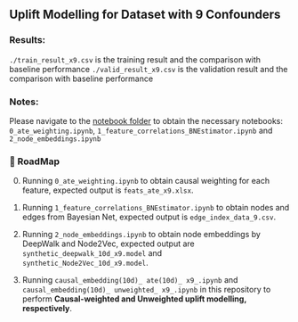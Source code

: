 ## Uplift Modelling for Dataset with 9 Confounders
### Results:
`./train_result_x9.csv` is the training result and the comparison with baseline performance
`./valid_result_x9.csv` is the validation result and the comparison with baseline performance
### Notes:
Please navigate to the [notebook folder](../../../notebooks) to obtain the necessary notebooks: `0_ate_weighting.ipynb`, `1_feature_correlations_BNEstimator.ipynb` and `2_node_embeddings.ipynb`

### 🎯 RoadMap

0. Running `0_ate_weighting.ipynb` to obtain causal weighting for each feature, expected output is `feats_ate_x9.xlsx`.

1. Running `1_feature_correlations_BNEstimator.ipynb` to obtain nodes and edges from Bayesian Net, expected output is `edge_index_data_9.csv`.

2. Running `2_node_embeddings.ipynb` to obtain node embeddings by DeepWalk and Node2Vec, expected output are `synthetic_deepwalk_10d_x9.model` and `synthetic_Node2Vec_10d_x9.model`.

3. Running `causal_embedding(10d)_ ate(10d)_ x9_.ipynb` and `causal_embedding(10d)_ unweighted_ x9_.ipynb` in this repository to perform **Causal-weighted and Unweighted uplift modelling, respectively**.

